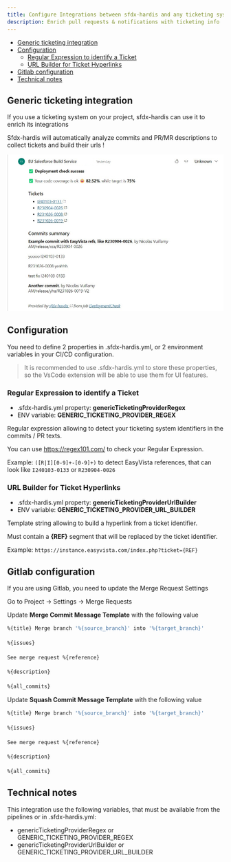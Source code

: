 ```yaml
---
title: Configure Integrations between sfdx-hardis and any ticketing system
description: Enrich pull requests & notifications with ticketing info
---
```

<!-- markdownlint-disable MD013 -->

- [Generic ticketing integration](#generic-ticketing-integration)
- [Configuration](#configuration)
  - [Regular Expression to identify a Ticket](#regular-expression-to-identify-a-ticket)
  - [URL Builder for Ticket Hyperlinks](#url-builder-for-ticket-hyperlinks)
- [Gitlab configuration](#gitlab-configuration)
- [Technical notes](#technical-notes)

## Generic ticketing integration

If you use a ticketing system on your project, sfdx-hardis can use it to enrich its integrations

Sfdx-hardis will automatically analyze commits and PR/MR descriptions to collect tickets and build their urls !

![](assets/images/screenshot-generic-ticketing.jpg)

## Configuration

You need to define 2 properties in .sfdx-hardis.yml, or 2 environment variables in your CI/CD configuration.

> It is recommended to use .sfdx-hardis.yml to store these properties, so the VsCode extension will be able to use them for UI features.

### Regular Expression to identify a Ticket

- .sfdx-hardis.yml property: **genericTicketingProviderRegex**
- ENV variable: **GENERIC_TICKETING_PROVIDER_REGEX**

Regular expression allowing to detect your ticketing system identifiers in the commits / PR texts.

You can use <https://regex101.com/> to check your Regular Expression.

Example: `([R|I][0-9]+-[0-9]+)` to detect EasyVista references, that can look like `I240103-0133` or
`R230904-0026`

### URL Builder for Ticket Hyperlinks

- .sfdx-hardis.yml property: **genericTicketingProviderUrlBuilder**
- ENV variable: **GENERIC_TICKETING_PROVIDER_URL_BUILDER**

Template string allowing to build a hyperlink from a ticket identifier.

Must contain a **{REF}** segment that will be replaced by the ticket identifier.

Example: `https://instance.easyvista.com/index.php?ticket={REF}`

## Gitlab configuration

If you are using Gitlab, you need to update the Merge Request Settings

Go to Project -> Settings -> Merge Requests

Update **Merge Commit Message Template** with the following value

```sh
%{title} Merge branch '%{source_branch}' into '%{target_branch}'

%{issues}

See merge request %{reference}

%{description}

%{all_commits}
```

Update **Squash Commit Message Template** with the following value

```sh
%{title} Merge branch '%{source_branch}' into '%{target_branch}'

%{issues}

See merge request %{reference}

%{description}

%{all_commits}
```

## Technical notes

This integration use the following variables, that must be available from the pipelines or in .sfdx-hardis.yml:

- genericTicketingProviderRegex or GENERIC_TICKETING_PROVIDER_REGEX
- genericTicketingProviderUrlBuilder or GENERIC_TICKETING_PROVIDER_URL_BUILDER
